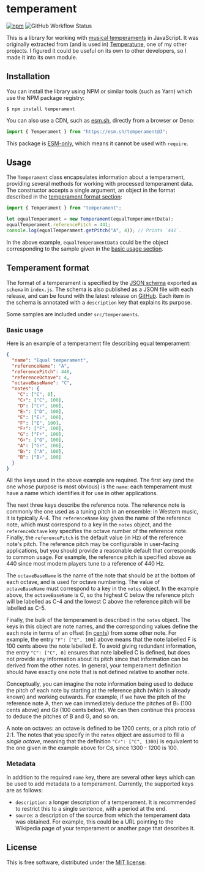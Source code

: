 # temperament

[![npm](https://img.shields.io/npm/v/temperament.svg)](https://www.npmjs.com/package/temperament)
![GitHub Workflow Status](https://img.shields.io/github/workflow/status/ianprime0509/temperament/CI)

This is a library for working with
[musical temperaments](https://en.wikipedia.org/wiki/Musical_temperament) in
JavaScript. It was originally extracted from (and is used in)
[Temperatune](https://github.com/ianprime0509/temperatune), one of my other
projects. I figured it could be useful on its own to other developers, so I made
it into its own module.

## Installation

You can install the library using NPM or similar tools (such as Yarn) which use
the NPM package registry:

```shell
$ npm install temperament
```

You can also use a CDN, such as [esm.sh](https://esm.sh), directly from a
browser or Deno:

```js
import { Temperament } from "https://esm.sh/temperament@3";
```

This package is
[ESM-only](https://gist.github.com/sindresorhus/a39789f98801d908bbc7ff3ecc99d99c),
which means it cannot be used with `require`.

## Usage

The `Temperament` class encapsulates information about a temperament, providing
several methods for working with processed temperament data. The constructor
accepts a single argument, an object in the format described in the
[temperament format section](#temperament-format):

```js
import { Temperament } from "temperament";

let equalTemperament = new Temperament(equalTemperamentData);
equalTemperament.referencePitch = 441;
console.log(equalTemperament.getPitch("A", 4)); // Prints `441`.
```

In the above example, `equalTemperamentData` could be the object corresponding
to the sample given in the [basic usage section](#basic-usage).

## Temperament format

The format of a temperament is specified by the
[JSON schema](http://json-schema.org/) exported as `schema` in `index.js`. The
schema is also published as a JSON file with each release, and can be found with
the latest release on
[GitHub](https://github.com/ianprime0509/temperament/releases). Each item in the
schema is annotated with a `description` key that explains its purpose.

Some samples are included under `src/temperaments`.

### Basic usage

Here is an example of a temperament file describing equal temperament:

```json
{
  "name": "Equal temperament",
  "referenceName": "A",
  "referencePitch": 440,
  "referenceOctave": 4,
  "octaveBaseName": "C",
  "notes": {
    "C": ["C", 0],
    "C♯": ["C", 100],
    "D": ["C♯", 100],
    "E♭": ["D", 100],
    "E": ["E♭", 100],
    "F": ["E", 100],
    "F♯": ["F", 100],
    "G": ["F♯", 100],
    "G♯": ["G", 100],
    "A": ["G♯", 100],
    "B♭": ["A", 100],
    "B": ["B♭", 100]
  }
}
```

All the keys used in the above example are required. The first key (and the one
whose purpose is most obvious) is the `name`: each temperament must have a name
which identifies it for use in other applications.

The next three keys describe the reference note. The reference note is commonly
the one used as a tuning pitch in an ensemble: in Western music, it is typically
A-4. The `referenceName` key gives the name of the reference note, which must
correspond to a key in the `notes` object, and the `referenceOctave` key
specifies the octave number of the reference note. Finally, the `referencePitch`
is the default value (in Hz) of the reference note's pitch. The reference pitch
may be configurable in user-facing applications, but you should provide a
reasonable default that corresponds to common usage. For example, the reference
pitch is specified above as 440 since most modern players tune to a reference of
440 Hz.

The `octaveBaseName` is the name of the note that should be at the bottom of
each octave, and is used for octave numbering. The value of `octaveBaseName`
must correspond to a key in the `notes` object. In the example above, the
`octaveBaseName` is C, so the highest C below the reference pitch will be
labelled as C-4 and the lowest C above the reference pitch will be labelled as
C-5.

Finally, the bulk of the temperament is described in the `notes` object. The
keys in this object are note names, and the corresponding values define the each
note in terms of an offset (in
[cents](<https://en.wikipedia.org/wiki/Cent_(music)>)) from some other note. For
example, the entry `"F": ["E", 100]` above means that the note labelled F is 100
cents above the note labelled E. To avoid giving redundant information, the
entry `"C": ["C", 0]` ensures that note labelled C is defined, but does not
provide any information about its pitch since that information can be derived
from the other notes. In general, your temperament definition should have
exactly one note that is not defined relative to another note.

Conceptually, you can imagine the note information being used to deduce the
pitch of each note by starting at the reference pitch (which is already known)
and working outwards. For example, if we have the pitch of the reference note A,
then we can immediately deduce the pitches of B♭ (100 cents above) and G♯ (100
cents below). We can then continue this process to deduce the pitches of B and
G, and so on.

A note on octaves: an octave is defined to be 1200 cents, or a pitch ratio of
2:1. The notes that you specify in the `notes` object are assumed to fill a
_single octave_, meaning that the definition `"C♯": ["C", 1300]` is equivalent
to the one given in the example above for C♯, since 1300 - 1200 is 100.

### Metadata

In addition to the required `name` key, there are several other keys which can
be used to add metadata to a temperament. Currently, the supported keys are as
follows:

- `description`: a longer description of a temperament. It is recommended to
  restrict this to a single sentence, with a period at the end.
- `source`: a description of the source from which the temperament data was
  obtained. For example, this could be a URL pointing to the Wikipedia page of
  your temperament or another page that describes it.

## License

This is free software, distributed under the
[MIT license](https://opensource.org/licenses/MIT).
